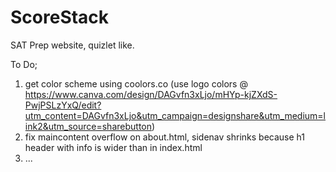 # ScoreStack
SAT Prep website, quizlet like.

To Do;
1. get color scheme using coolors.co (use logo colors @ https://www.canva.com/design/DAGvfn3xLjo/mHYp-kjZXdS-PwjPSLzYxQ/edit?utm_content=DAGvfn3xLjo&utm_campaign=designshare&utm_medium=link2&utm_source=sharebutton)
2. fix maincontent overflow on about.html, sidenav shrinks because h1 header with info is wider than in index.html
3. ...

